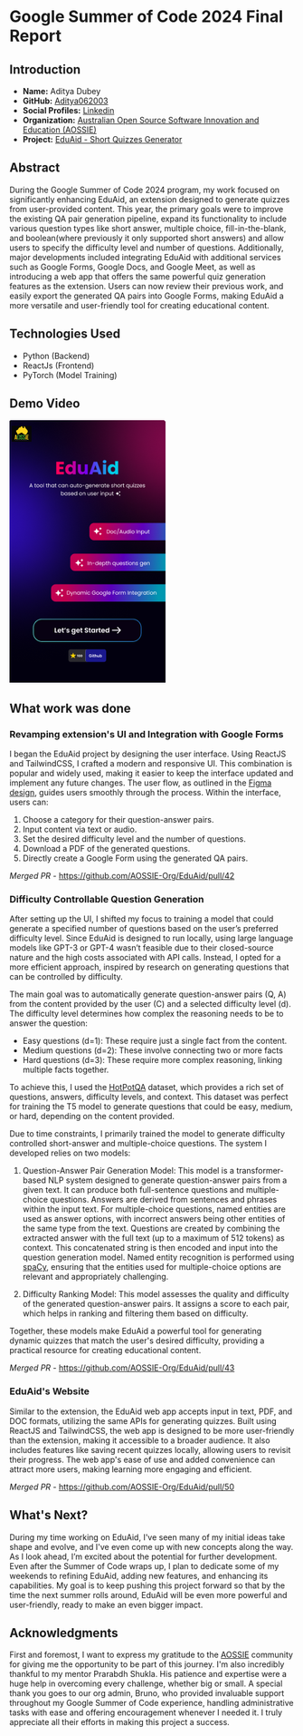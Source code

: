 # Google Summer of Code 2024 Final Report

## Introduction

- **Name:** Aditya Dubey
- **GitHub:** [Aditya062003](https://github.com/Aditya062003)
- **Social Profiles:** [Linkedin](https://www.linkedin.com/in/aditya-vinay-dubey/)
- **Organization:** [Australian Open Source Software Innovation and Education (AOSSIE)](https://www.aossie.org/)
- **Project:** [EduAid - Short Quizzes Generator](https://github.com/AOSSIE-Org/EduAid)

## Abstract

During the Google Summer of Code 2024 program, my work focused on significantly enhancing EduAid, an extension designed to generate quizzes from user-provided content. This year, the primary goals were to improve the existing QA pair generation pipeline, expand its functionality to include various question types like short answer, multiple choice, fill-in-the-blank, and boolean(where previously it only supported short answers) and allow users to specify the difficulty level and number of questions. Additionally, major developments included integrating EduAid with additional services such as Google Forms, Google Docs, and Google Meet, as well as introducing a web app that offers the same powerful quiz generation features as the extension. Users can now review their previous work, and easily export the generated QA pairs into Google Forms, making EduAid a more versatile and user-friendly tool for creating educational content.

## Technologies Used

- Python (Backend)
- ReactJs (Frontend)
- PyTorch (Model Training)

## Demo Video

[![Watch the video](assets/thumbnail.png)](https://drive.google.com/file/d/1E31UDGO72xSPWmy_6Q2YJA7WOc35wcyo/view?usp=sharing)

## What work was done

### Revamping extension's UI and Integration with Google Forms
I began the EduAid project by designing the user interface. Using ReactJS and TailwindCSS, I crafted a modern and responsive UI. This combination is popular and widely used, making it easier to keep the interface updated and implement any future changes. The user flow, as outlined in the [Figma design](https://www.figma.com/file/NI0KwTLdGMwzhljmkDOLf5/EduAid?type=design&node-id=0%3A1&mode=design&t=GyPQbQFNJbu7GBFL-1), guides users smoothly through the process. Within the interface, users can:

1. Choose a category for their question-answer pairs.
2. Input content via text or audio.
3. Set the desired difficulty level and the number of questions.
4. Download a PDF of the generated questions.
5. Directly create a Google Form using the generated QA pairs.

*Merged PR* - https://github.com/AOSSIE-Org/EduAid/pull/42

### Difficulty Controllable Question Generation

After setting up the UI, I shifted my focus to training a model that could generate a specified number of questions based on the user’s preferred difficulty level. Since EduAid is designed to run locally, using large language models like GPT-3 or GPT-4 wasn’t feasible due to their closed-source nature and the high costs associated with API calls. Instead, I opted for a more efficient approach, inspired by research on generating questions that can be controlled by difficulty.

The main goal was to automatically generate question-answer pairs (Q, A) from the content provided by the user (C) and a selected difficulty level (d). The difficulty level determines how complex the reasoning needs to be to answer the question:

- Easy questions (d=1): These require just a single fact from the content.
- Medium questions (d=2): These involve connecting two or more facts
- Hard questions (d=3): These require more complex reasoning, linking multiple facts together.

To achieve this, I used the [HotPotQA](https://huggingface.co/datasets/hotpot_qa) dataset, which provides a rich set of questions, answers, difficulty levels, and context. This dataset was perfect for training the T5 model to generate questions that could be easy, medium, or hard, depending on the content provided.

Due to time constraints, I primarily trained the model to generate difficulty controlled short-answer and multiple-choice questions. The system I developed relies on two models:

1. Question-Answer Pair Generation Model: This model is a transformer-based NLP system designed to generate question-answer pairs from a given text. It can produce both full-sentence questions and multiple-choice questions. Answers are derived from sentences and phrases within the input text. For multiple-choice questions, named entities are used as answer options, with incorrect answers being other entities of the same type from the text. Questions are created by combining the extracted answer with the full text (up to a maximum of 512 tokens) as context. This concatenated string is then encoded and input into the question generation model. Named entity recognition is performed using [spaCy](https://spacy.io/), ensuring that the entities used for multiple-choice options are relevant and appropriately challenging.

2. Difficulty Ranking Model: This model assesses the quality and difficulty of the generated question-answer pairs. It assigns a score to each pair, which helps in ranking and filtering them based on difficulty.

Together, these models make EduAid a powerful tool for generating dynamic quizzes that match the user's desired difficulty, providing a practical resource for creating educational content.

*Merged PR* - https://github.com/AOSSIE-Org/EduAid/pull/43

### EduAid's Website

Similar to the extension, the EduAid web app accepts input in text, PDF, and DOC formats, utilizing the same APIs for generating quizzes. Built using ReactJS and TailwindCSS, the web app is designed to be more user-friendly than the extension, making it accessible to a broader audience. It also includes features like saving recent quizzes locally, allowing users to revisit their progress. The web app's ease of use and added convenience can attract more users, making learning more engaging and efficient.

*Merged PR* - https://github.com/AOSSIE-Org/EduAid/pull/50

## What's Next?

During my time working on EduAid, I've seen many of my initial ideas take shape and evolve, and I've even come up with new concepts along the way. As I look ahead, I’m excited about the potential for further development. Even after the Summer of Code wraps up, I plan to dedicate some of my weekends to refining EduAid, adding new features, and enhancing its capabilities. My goal is to keep pushing this project forward so that by the time the next summer rolls around, EduAid will be even more powerful and user-friendly, ready to make an even bigger impact.

## Acknowledgments

First and foremost, I want to express my gratitude to the [AOSSIE](https://www.aossie.org/) community for giving me the opportunity to be part of this journey. I'm also incredibly thankful to my mentor Prarabdh Shukla. His patience and expertise were a huge help in overcoming every challenge, whether big or small. A special thank you goes to our org admin, Bruno, who provided invaluable support throughout my Google Summer of Code experience, handling administrative tasks with ease and offering encouragement whenever I needed it. I truly appreciate all their efforts in making this project a success.
